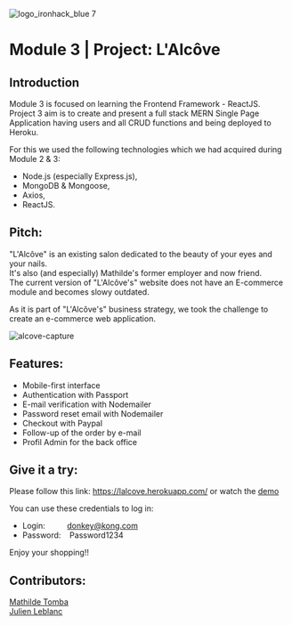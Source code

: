 ![logo_ironhack_blue 7](https://user-images.githubusercontent.com/23629340/40541063-a07a0a8a-601a-11e8-91b5-2f13e4e6b441.png)

# Module 3 | Project: L'Alcôve

## Introduction
Module 3 is focused on learning the Frontend Framework - ReactJS.</br>
Project 3 aim is to create and present a full stack MERN Single Page Application having users and all CRUD functions and being deployed to Heroku.</br>

For this we used the following technologies which we had acquired during Module 2 & 3: 
- Node.js (especially Express.js),
- MongoDB & Mongoose, 
- Axios,
- ReactJS.

## Pitch:

"L'Alcôve" is an existing salon dedicated to the beauty of your eyes and your nails.</br>
It's also (and especially) Mathilde's former employer and now friend.</br>
The current version of "L'Alcôve's" website  does not have an E-commerce module and becomes slowy outdated.</br>

As it is part of "L'Alcôve's" business strategy, we took the challenge to create an e-commerce web application.

![alcove-capture](https://user-images.githubusercontent.com/76005217/131257791-adfe3db0-a66c-4e62-84a6-4eda6ea2a416.gif)

## Features:

- Mobile-first interface
- Authentication with Passport
- E-mail verification with Nodemailer
- Password reset email with Nodemailer
- Checkout with Paypal
- Follow-up of the order by e-mail
- Profil Admin for the back office

## Give it a try:

Please follow this link: https://lalcove.herokuapp.com/ or watch the <a href="https://youtu.be/CDsYxdUdZog">demo</a>

You can use these credentials to log in:

- Login:&nbsp;&nbsp;&nbsp;&nbsp;&nbsp;&nbsp;&nbsp;&nbsp;&nbsp;&nbsp;donkey@kong.com
- Password:&nbsp;&nbsp;&nbsp;&nbsp;Password1234

Enjoy your shopping!!

## Contributors:

[Mathilde Tomba](https://github.com/Sentelnia) </br>
[Julien Leblanc](https://github.com/JuLblc)
